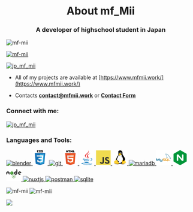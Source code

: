 <h1 align="center">About mf_Mii</h1>
<h3 align="center">A developer of highschool student in Japan</h3>

<p align="left"> <img src="https://komarev.com/ghpvc/?username=mf-mii&label=Profile%20views&color=0e75b6&style=flat" alt="mf-mii" /> </p>

<p align="left"> <a href="https://github.com/ryo-ma/github-profile-trophy"><img src="https://github-profile-trophy.vercel.app/?username=mf-mii" alt="mf-mii" /></a> </p>

<p align="left"> <a href="https://twitter.com/jp_mf_mii" target="blank"><img src="https://img.shields.io/twitter/follow/jp_mf_mii?logo=twitter&style=for-the-badge" alt="jp_mf_mii" /></a> </p>

- All of my projects are available at [https://www.mfmii.work/](https://www.mfmii.work/)

- Contacts [**__contact@mfmii.work__**](mailto:contact@mfmii.work) or [**__Contact Form__**](https://www.mfmii.work/contact)

<h3 align="left">Connect with me:</h3>
<p align="left">
<a href="https://twitter.com/jp_mf_mii" target="blank"><img align="center" src="https://raw.githubusercontent.com/rahuldkjain/github-profile-readme-generator/master/src/images/icons/Social/twitter.svg" alt="jp_mf_mii" height="30" width="40" /></a>
</p>

<h3 align="left">Languages and Tools:</h3>
<p align="left"> <a href="https://www.blender.org/" target="_blank" rel="noreferrer"> <img src="https://download.blender.org/branding/community/blender_community_badge_white.svg" alt="blender" width="40" height="40"/> </a> <a href="https://www.w3schools.com/css/" target="_blank" rel="noreferrer"> <img src="https://raw.githubusercontent.com/devicons/devicon/master/icons/css3/css3-original-wordmark.svg" alt="css3" width="40" height="40"/> </a> <a href="https://git-scm.com/" target="_blank" rel="noreferrer"> <img src="https://www.vectorlogo.zone/logos/git-scm/git-scm-icon.svg" alt="git" width="40" height="40"/> </a> <a href="https://www.w3.org/html/" target="_blank" rel="noreferrer"> <img src="https://raw.githubusercontent.com/devicons/devicon/master/icons/html5/html5-original-wordmark.svg" alt="html5" width="40" height="40"/> </a> <a href="https://www.java.com" target="_blank" rel="noreferrer"> <img src="https://raw.githubusercontent.com/devicons/devicon/master/icons/java/java-original.svg" alt="java" width="40" height="40"/> </a> <a href="https://developer.mozilla.org/en-US/docs/Web/JavaScript" target="_blank" rel="noreferrer"> <img src="https://raw.githubusercontent.com/devicons/devicon/master/icons/javascript/javascript-original.svg" alt="javascript" width="40" height="40"/> </a> <a href="https://www.linux.org/" target="_blank" rel="noreferrer"> <img src="https://raw.githubusercontent.com/devicons/devicon/master/icons/linux/linux-original.svg" alt="linux" width="40" height="40"/> </a> <a href="https://mariadb.org/" target="_blank" rel="noreferrer"> <img src="https://www.vectorlogo.zone/logos/mariadb/mariadb-icon.svg" alt="mariadb" width="40" height="40"/> </a> <a href="https://www.mysql.com/" target="_blank" rel="noreferrer"> <img src="https://raw.githubusercontent.com/devicons/devicon/master/icons/mysql/mysql-original-wordmark.svg" alt="mysql" width="40" height="40"/> </a> <a href="https://www.nginx.com" target="_blank" rel="noreferrer"> <img src="https://raw.githubusercontent.com/devicons/devicon/master/icons/nginx/nginx-original.svg" alt="nginx" width="40" height="40"/> </a> <a href="https://nodejs.org" target="_blank" rel="noreferrer"> <img src="https://raw.githubusercontent.com/devicons/devicon/master/icons/nodejs/nodejs-original-wordmark.svg" alt="nodejs" width="40" height="40"/> </a> <a href="https://nuxtjs.org/" target="_blank" rel="noreferrer"> <img src="https://www.vectorlogo.zone/logos/nuxtjs/nuxtjs-icon.svg" alt="nuxtjs" width="40" height="40"/> </a> <a href="https://postman.com" target="_blank" rel="noreferrer"> <img src="https://www.vectorlogo.zone/logos/getpostman/getpostman-icon.svg" alt="postman" width="40" height="40"/> </a> <a href="https://www.sqlite.org/" target="_blank" rel="noreferrer"> <img src="https://www.vectorlogo.zone/logos/sqlite/sqlite-icon.svg" alt="sqlite" width="40" height="40"/> </a> </p>

<p><img align="left" src="https://github-readme-stats.vercel.app/api/top-langs?username=mf-mii&show_icons=true&locale=en&layout=compact" alt="mf-mii" /></p>

<p>&nbsp;<img align="center" src="https://github-readme-stats.vercel.app/api?username=mf-mii&show_icons=true&locale=en" alt="mf-mii" /></p>
<!-- Not Available
<p><img align="center" src="https://github-readme-streak-stats.herokuapp.com/?user=mf-mii&" alt="mf-mii" /></p>
-->
<img src="https://discord.c99.nl/widget/theme-1/653141958490849280.png">
